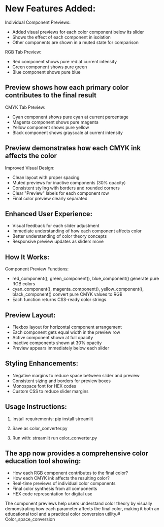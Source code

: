 # New Features Added:
Individual Component Previews:

- Added visual previews for each color component below its slider
- Shows the effect of each component in isolation
- Other components are shown in a muted state for comparison

RGB Tab Preview:

- Red component shows pure red at current intensity
- Green component shows pure green
- Blue component shows pure blue

## Preview shows how each primary color contributes to the final result

CMYK Tab Preview:

- Cyan component shows pure cyan at current percentage
- Magenta component shows pure magenta
- Yellow component shows pure yellow
- Black component shows grayscale at current intensity

## Preview demonstrates how each CMYK ink affects the color

Improved Visual Design:

- Clean layout with proper spacing
- Muted previews for inactive components (30% opacity)
- Consistent styling with borders and rounded corners
- Clear "Preview" labels for each component row
- Final color preview clearly separated

## Enhanced User Experience:

- Visual feedback for each slider adjustment
- Immediate understanding of how each component affects color
- Better understanding of color theory concepts
- Responsive preview updates as sliders move

## How It Works:
Component Preview Functions:

- red_component(), green_component(), blue_component() generate pure RGB colors
- cyan_component(), magenta_component(), yellow_component(), black_component() convert pure CMYK values to RGB
- Each function returns CSS-ready color strings

## Preview Layout:

- Flexbox layout for horizontal component arrangement
- Each component gets equal width in the preview row
- Active component shown at full opacity
- Inactive components shown at 30% opacity
- Preview appears immediately below each slider

## Styling Enhancements:

- Negative margins to reduce space between slider and preview
- Consistent sizing and borders for preview boxes
- Monospace font for HEX codes
- Custom CSS to reduce slider margins

## Usage Instructions:

1. Install requirements: pip install streamlit

2. Save as color_converter.py

3. Run with: streamlit run color_converter.py

## The app now provides a comprehensive color education tool showing:

- How each RGB component contributes to the final color?
- How each CMYK ink affects the resulting color?
- Real-time previews of individual color components
- Final color synthesis from all components
- HEX code representation for digital use

The component previews help users understand color theory by visually demonstrating how each parameter affects the final color, making it both an educational tool and a practical color conversion utility.# Color_space_conversion
